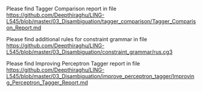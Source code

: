Please find Tagger Comparison report in file https://github.com/Deepthiraghu/LING-L545/blob/master/03_Disambiguation/tagger_comparison/Tagger_Comparison_Report.md

Please find additional rules for constraint grammar in file https://github.com/Deepthiraghu/LING-L545/blob/master/03_Disambiguation/constraint_grammar/rus.cg3

Please find Improving Perceptron Tagger report in file https://github.com/Deepthiraghu/LING-L545/blob/master/03_Disambiguation/improve_perceptron_tagger/Improving_Perceptron_Tagger_Report.md
